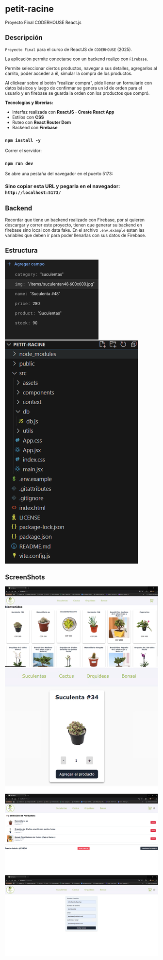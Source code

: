 # petit-racine
 Proyecto Final CODERHOUSE React.js 


## Descripción

`Proyecto Final` para el curso de ReactJS de `CODERHOUSE` (2025).

La aplicación permite conectarse con un backend realizo con `Firebase`.

Permite seleccionar ciertos productos, navegar a sus detalles, agregarlos al carrito, poder acceder a él, simular la compra de los productos.

Al clickear sobre el botón "realizar compra", pide llenar un formulario con datos básicos y luego de confirmar
se genera un id de orden para el usuario y en firebase se guarda la orden con los productos que compró.

**Tecnologías y librerías:**

- Interfaz realizada con **ReactJS - Create React App**
- Estilos con **CSS**
- Ruteo con **React Router Dom**
- Backend con **Firebase**

### `npm install -y`

Correr el servidor:

### `npm run dev`


Se abre una pestaña del navegador en el puerto 5173:

### Sino copiar esta URL y pegarla en el navegador: `http://localhost:5173/`

## Backend

Recordar que tiene un backend realizado con Firebase, por si quieren descargar y correr este proyecto, tienen que generar su backend en firebase sino local con data fake.
En el archivo `.env.example` estan las variables que deben ir para poder llenarlas con sus datos de Firebase.

## Estructura

![estructura FireBase](https://raw.githubusercontent.com/jespitiasa/petit-racine/main/.github/images/Captura%20de%20Pantalla%202025-01-23%20a%20las%2020.26.46.png)
![estructura src](https://raw.githubusercontent.com/jespitiasa/petit-racine/main/.github/images/Captura%20de%20Pantalla%202025-01-23%20a%20las%2021.08.48.png)


## ScreenShots

![image00](https://raw.githubusercontent.com/jespitiasa/petit-racine/main/.github/images/Captura%20de%20Pantalla%202025-01-23%20a%20las%2021.09.44.png)
![image01](https://raw.githubusercontent.com/jespitiasa/petit-racine/main/.github/images/Captura%20de%20Pantalla%202025-01-23%20a%20las%2021.10.12.png)
![image02](https://raw.githubusercontent.com/jespitiasa/petit-racine/main/.github/images/Captura%20de%20Pantalla%202025-01-23%20a%20las%2021.10.53.png)
![image03](https://raw.githubusercontent.com/jespitiasa/petit-racine/main/.github/images/Captura%20de%20Pantalla%202025-01-23%20a%20las%2021.11.16.png)